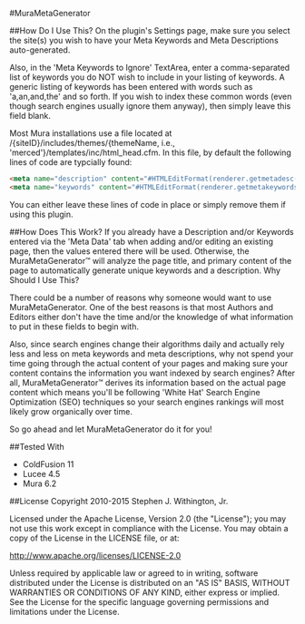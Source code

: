 #MuraMetaGenerator

##How Do I Use This?
On the plugin's Settings page, make sure you select the site(s) you wish to have your Meta Keywords and Meta Descriptions auto-generated.

Also, in the 'Meta Keywords to Ignore' TextArea, enter a comma-separated list of keywords you do NOT wish to include in your listing of keywords. A generic listing of keywords has been entered with words such as 'a,an,and,the' and so forth. If you wish to index these common words (even though search engines usually ignore them anyway), then simply leave this field blank.

Most Mura installations use a file located at /{siteID}/includes/themes/{themeName, i.e., 'merced'}/templates/inc/html_head.cfm. In this file, by default the following lines of code are typcially found:

```html
<meta name="description" content="#HTMLEditFormat(renderer.getmetadesc())#" />
<meta name="keywords" content="#HTMLEditFormat(renderer.getmetakeywords())#" />
```

You can either leave these lines of code in place or simply remove them if using this plugin.

##How Does This Work?
If you already have a Description and/or Keywords entered via the 'Meta Data' tab when adding and/or editing an existing page, then the values entered there will be used. Otherwise, the MuraMetaGenerator™ will analyze the page title, and primary content of the page to automatically generate unique keywords and a description.
Why Should I Use This?

There could be a number of reasons why someone would want to use MuraMetaGenerator. One of the best reasons is that most Authors and Editors either don't have the time and/or the knowledge of what information to put in these fields to begin with.

Also, since search engines change their algorithms daily and actually rely less and less on meta keywords and meta descriptions, why not spend your time going through the actual content of your pages and making sure your content contains the information you want indexed by search engines? After all, MuraMetaGenerator™ derives its information based on the actual page content which means you'll be following 'White Hat' Search Engine Optimization (SEO) techniques so your search engines rankings will most likely grow organically over time.

So go ahead and let MuraMetaGenerator do it for you!

##Tested With
* ColdFusion 11
* Lucee 4.5
* Mura 6.2

##License
Copyright 2010-2015 Stephen J. Withington, Jr.

Licensed under the Apache License, Version 2.0 (the "License"); you may not use this work except in compliance with the License. You may obtain a copy of the License in the LICENSE file, or at:

http://www.apache.org/licenses/LICENSE-2.0

Unless required by applicable law or agreed to in writing, software distributed under the License is distributed on an "AS IS" BASIS, WITHOUT WARRANTIES OR CONDITIONS OF ANY KIND, either express or implied. See the License for the specific language governing permissions and limitations under the License.